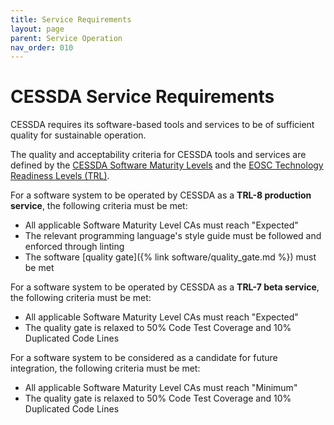 ```yaml
---
title: Service Requirements
layout: page
parent: Service Operation
nav_order: 010
---
```


# CESSDA Service Requirements

CESSDA requires its software-based tools and services to be of sufficient quality for sustainable operation.

The quality and acceptability criteria for CESSDA tools and services are defined by the
[CESSDA Software Maturity Levels](./SoftwareMaturityLevels/CESSDA_Software_Maturity_Levels.md)
and the [EOSC Technology Readiness Levels (TRL)](https://wiki.eosc-hub.eu/display/EOSC/Service+Maturity+Classification).

For a software system to be operated by CESSDA as a **TRL-8 production service**, the following criteria must be met:

* All applicable Software Maturity Level CAs must reach "Expected"
* The relevant programming language's style guide must be followed and enforced through linting
* The software [quality gate]({% link software/quality_gate.md %}) must be met

For a software system to be operated by CESSDA as a **TRL-7 beta service**, the following criteria must be met:

* All applicable Software Maturity Level CAs must reach "Expected"
* The quality gate is relaxed to 50% Code Test Coverage and 10% Duplicated Code Lines

For a software system to be considered as a candidate for future integration, the following criteria must be met:

* All applicable Software Maturity Level CAs must reach "Minimum"
* The quality gate is relaxed to 50% Code Test Coverage and 10% Duplicated Code Lines

